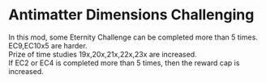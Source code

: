 # Antimatter Dimensions Challenging

In this mod, some Eternity Challenge can be completed more than 5 times.  
EC9,EC10x5 are harder.  
Prize of time studies 19x,20x,21x,22x,23x are increased.  
If EC2 or EC4 is completed more than 5 times, then the reward cap is increased.
